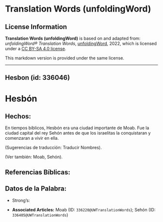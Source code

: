 # Translation Words (unfoldingWord)

## License Information

**Translation Words (unfoldingWord)** is based on and adapted from: _unfoldingWord® Translation Words_, [unfoldingWord](https://unfoldingword.org/utw), 2022, which is licensed under a [CC BY-SA 4.0 license](https://creativecommons.org/licenses/by-sa/4.0/legalcode.en).

This markdown version is provided under the same license.



--------------------------------

## Hesbon (id: 336046)

Hesbón
======

Hechos:
-------

En tiempos bíblicos, Hesbón era una ciudad importante de Moab. Fue la ciudad capital del rey Sehón antes de que los israelitas la conquistaran y comenzaran a vivir en ella.

(Sugerencias de traducción: Traducir Nombres).

(Ver también: Moab, Sehón).

Referencias Bíblicas:
---------------------

Datos de la Palabra:
--------------------

* Strong’s:

* **Associated Articles:** Moab (ID: `336220@UWTranslationWords`); Sehón (ID: `336405@UWTranslationWords`)

